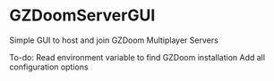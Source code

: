 # GZDoomServerGUI

Simple GUI to host and join GZDoom Multiplayer Servers

To-do:
	Read environment variable to find GZDoom installation
	Add all configuration options

